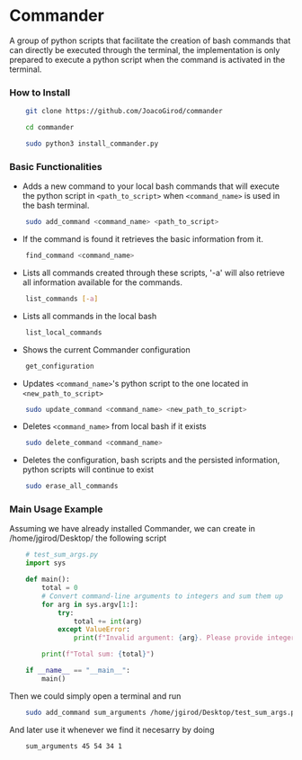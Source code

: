 # Commander
A group of python scripts that facilitate the creation of bash commands that can directly be executed through the terminal, the implementation is only prepared to execute a python script when the command is activated in the terminal.

### How to Install
```bash
    git clone https://github.com/JoacoGirod/commander
```
```bash
    cd commander
```
```bash
    sudo python3 install_commander.py
```

### Basic Functionalities
- Adds a new command to your local bash commands that will execute the python script in ```<path_to_script>```  when ```<command_name>``` is used in the bash terminal.
```bash
    sudo add_command <command_name> <path_to_script>
```
- If the command is found it retrieves the basic information from it.
```bash
    find_command <command_name>
```
- Lists all commands created through these scripts, '-a' will also retrieve all information available for the commands.
```bash
    list_commands [-a]
```
- Lists all commands in the local bash
```bash
    list_local_commands
```
- Shows the current Commander configuration
```bash
    get_configuration
```
- Updates ```<command_name>```'s python script to the one located in ```<new_path_to_script>```
```bash
    sudo update_command <command_name> <new_path_to_script>
```
- Deletes ```<command_name>``` from local bash if it exists
```bash
    sudo delete_command <command_name>
```
- Deletes the configuration, bash scripts and the persisted information, python scripts will continue to exist
```bash
    sudo erase_all_commands
```

### Main Usage Example
Assuming we have already installed Commander, we can create in /home/jgirod/Desktop/ the following script
```python
    # test_sum_args.py
    import sys

    def main():
        total = 0
        # Convert command-line arguments to integers and sum them up
        for arg in sys.argv[1:]:
            try:
                total += int(arg)
            except ValueError:
                print(f"Invalid argument: {arg}. Please provide integer arguments only.")

        print(f"Total sum: {total}")

    if __name__ == "__main__":
        main()
```
Then we could simply open a terminal and run
```bash
    sudo add_command sum_arguments /home/jgirod/Desktop/test_sum_args.py
```
And later use it whenever we find it necesarry by doing
```bash
    sum_arguments 45 54 34 1
```

